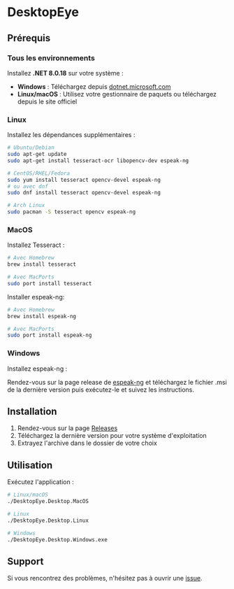 # DesktopEye

## Prérequis

### Tous les environnements

Installez **.NET 8.0.18** sur votre système :

- **Windows** : Téléchargez depuis [dotnet.microsoft.com](https://dotnet.microsoft.com/download/dotnet/8.0)
- **Linux/macOS** : Utilisez votre gestionnaire de paquets ou téléchargez depuis le site officiel

### Linux

Installez les dépendances supplémentaires :

```bash
# Ubuntu/Debian
sudo apt-get update
sudo apt-get install tesseract-ocr libopencv-dev espeak-ng

# CentOS/RHEL/Fedora
sudo yum install tesseract opencv-devel espeak-ng
# ou avec dnf
sudo dnf install tesseract opencv-devel espeak-ng

# Arch Linux
sudo pacman -S tesseract opencv espeak-ng
```

### MacOS

Installez Tesseract :

```bash
# Avec Homebrew
brew install tesseract

# Avec MacPorts
sudo port install tesseract
```

Installer espeak-ng:
```bash
# Avec Homebrew
brew install espeak-ng

# Avec MacPorts
sudo port install espeak-ng
```

### Windows

Installez espeak-ng :

Rendez-vous sur la page release de [espeak-ng](https://github.com/espeak-ng/espeak-ng/releases) et téléchargez le fichier .msi de la dernière version puis exécutez-le et suivez les instructions.


## Installation

1. Rendez-vous sur la page [Releases](https://github.com/Mulet-J/DesktopEye/releases/latest)
2. Téléchargez la dernière version pour votre système d'exploitation
3. Extrayez l'archive dans le dossier de votre choix

## Utilisation

Exécutez l'application :

```bash
# Linux/macOS
./DesktopEye.Desktop.MacOS

# Linux
./DesktopEye.Desktop.Linux

# Windows
./DesktopEye.Desktop.Windows.exe
```

## Support

Si vous rencontrez des problèmes, n'hésitez pas à ouvrir une [issue](https://github.com/Mulet-J/DesktopEye/issues).
